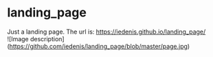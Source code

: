 # landing_page
Just a landing page.
The url is: https://iedenis.github.io/landing_page/</br>
![Image description] (https://github.com/iedenis/landing_page/blob/master/page.jpg)
